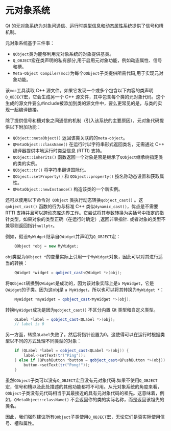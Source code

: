 # 元对象系统

Qt 的元对象系统为对象间通信、运行时类型信息和动态属性系统提供了信号和槽机制。

元对象系统基于三件事：

- `QObject`类为能够利用元对象系统的对象提供基类。
- `Q_OBJECT`宏在类声明的私有部分,用于启用元对象功能，例如动态属性、信号和槽。
- `Meta-Object Compiler(moc)`为每个`QObject`子类提供所需代码,用于实现元对象功能。

该`moc`工具读取 C++ 源文件。如果它发现一个或多个包含以下内容的类声明`Q_OBJECT`宏，它会生成另一个 C++ 源文件，其中包含每个类的元对象代码。这个生成的源文件要么#include被添加到类的源文件中，要么更常见的是，与类的实现一起编译链接。

除了提供信号和槽对象之间通信的机制（引入该系统的主要原因），元对象代码提供以下附加功能：

- `QObject::metaObject()` 返回该类关联的的`meta-object`。
- `QMetaObject::className()` 在运行时以字符串形式返回类名，无需通过 C++ 编译器提供本地运行时类型信息 (RTTI) 支持。
- `QObject::inherits()` 函数返回一个对象是否是继承了`QObject`继承树指定类的类的实例。
- `QObject::tr()` 将字符串翻译国际化。
- `QObject::setProperty()` 和 `QObject::property()` 按名称动态设置和获取属性。
- `QMetaObject::newInstance()` 构造该类的一个新实例。

还可以使用以下命令对` QObject` 类执行动态转换`qobject_cast()` 。这`qobject_cast()` 函数的行为与标准 C++ 类似`dynamic_cast()`，优点是不需要 RTTI 支持并且可以跨动态库边界工作。它尝试将其参数转换为尖括号中指定的指针类型，如果对象的类型正确（在运行时确定）,返回非零指针. 或者对象的类型不兼容则返回指针`nullptr`。

例如，假设`MyWidget`继承自`QWidget`并声明为`Q_OBJECT`宏：

```c++
    QObject *obj = new MyWidget;
```

`obj`类型为`QObject *`的变量实际上引用一个`MyWidget`对象，因此可以对其进行适当的转换：

```c++
    QWidget *widget = qobject_cast<QWidget *>(obj);
```

将`QObject`转换到`QWidget`是成功的，因为该对象实际上是`a MyWidget`，它是`QWidget`的子类。因为这obj是 `a MyWidget`，所以也可以将其转换为`MyWidget *`：

```c++
    MyWidget *myWidget = qobject_cast<MyWidget *>(obj);
```

转换`MyWidget`成功是因为`qobject_cast()` 不区分内置 Qt 类型和自定义类型。

```c++
    QLabel *label = qobject_cast<QLabel *>(obj);
    // label is 0
```

另一方面，转换`QLabel`失败了。然后将指针设置为0。这使得可以在运行时根据类型以不同的方式处理不同类型的对象：

```c++
    if (QLabel *label = qobject_cast<QLabel *>(obj)) {
        label->setText(tr("Ping"));
    } else if (QPushButton *button = qobject_cast<QPushButton *>(obj)) {
        button->setText(tr("Pong!"));
    }
```

虽然`QObject`子类可以没有`Q_OBJECT`宏且没有元对象代码.如果不使用`Q_OBJECT`宏，信号和槽以及此处描述的其他功能都将不可用。从元对象系统的角度来看，`QObject`子类没有元代码相当于其最接近的具有元对象代码的祖先。这意味着，例如，`QMetaObject::className()` 不会返回你的类的实际名称，而是返回该祖先的类名。

因此，我们强烈建议所有`QObject`子类使用`Q_OBJECT`宏，无论它们是否实际使用信号、槽和属性。
